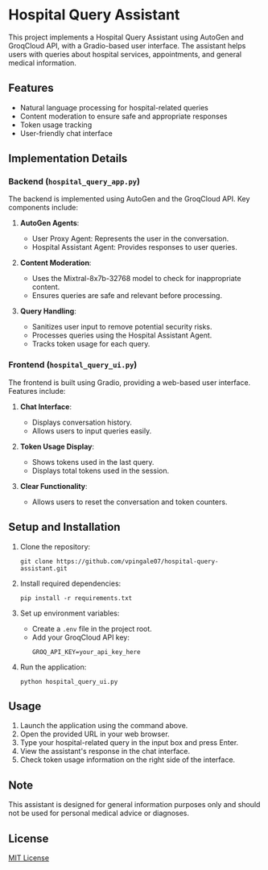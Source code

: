 # Hospital Query Assistant

This project implements a Hospital Query Assistant using AutoGen and GroqCloud API, with a Gradio-based user interface. The assistant helps users with queries about hospital services, appointments, and general medical information.

## Features

- Natural language processing for hospital-related queries
- Content moderation to ensure safe and appropriate responses
- Token usage tracking
- User-friendly chat interface

## Implementation Details

### Backend (`hospital_query_app.py`)

The backend is implemented using AutoGen and the GroqCloud API. Key components include:

1. **AutoGen Agents**:
   - User Proxy Agent: Represents the user in the conversation.
   - Hospital Assistant Agent: Provides responses to user queries.

2. **Content Moderation**:
   - Uses the Mixtral-8x7b-32768 model to check for inappropriate content.
   - Ensures queries are safe and relevant before processing.

3. **Query Handling**:
   - Sanitizes user input to remove potential security risks.
   - Processes queries using the Hospital Assistant Agent.
   - Tracks token usage for each query.

### Frontend (`hospital_query_ui.py`)

The frontend is built using Gradio, providing a web-based user interface. Features include:

1. **Chat Interface**:
   - Displays conversation history.
   - Allows users to input queries easily.

2. **Token Usage Display**:
   - Shows tokens used in the last query.
   - Displays total tokens used in the session.

3. **Clear Functionality**:
   - Allows users to reset the conversation and token counters.

## Setup and Installation

1. Clone the repository:
   ```
   git clone https://github.com/vpingale07/hospital-query-assistant.git
   ```

2. Install required dependencies:
   ```
   pip install -r requirements.txt
   ```

3. Set up environment variables:
   - Create a `.env` file in the project root.
   - Add your GroqCloud API key:
     ```
     GROQ_API_KEY=your_api_key_here
     ```

4. Run the application:
   ```
   python hospital_query_ui.py
   ```

## Usage

1. Launch the application using the command above.
2. Open the provided URL in your web browser.
3. Type your hospital-related query in the input box and press Enter.
4. View the assistant's response in the chat interface.
5. Check token usage information on the right side of the interface.

## Note

This assistant is designed for general information purposes only and should not be used for personal medical advice or diagnoses.

## License

[MIT License](LICENSE)
